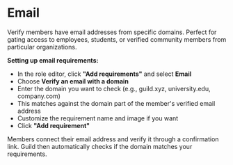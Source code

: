 # Email

Verify members have email addresses from specific domains. Perfect for gating access to employees, students, or verified community members from particular organizations.

**Setting up email requirements:**

* In the role editor, click **"Add requirements"** and select **Email**
* Choose **Verify an email with a domain**
* Enter the domain you want to check (e.g., guild.xyz, university.edu, company.com)
* This matches against the domain part of the member's verified email address
* Customize the requirement name and image if you want
* Click **"Add requirement"**

Members connect their email address and verify it through a confirmation link. Guild then automatically checks if the domain matches your requirements.
